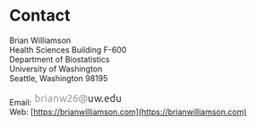 # Contact

Brian Williamson  
Health Sciences Building F-600  
Department of Biostatistics  
University of Washington  
Seattle, Washington 98195  

Email: ![](email.png)  
Web: [https://brianwilliamson.com](https://brianwilliamson.com)